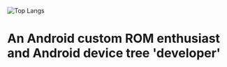 ![Top Langs](https://github-readme-stats.vercel.app/api/top-langs/?username=sidharthify&layout=compact&theme=catppuccin_macchiato)
<h1>An Android custom ROM enthusiast and Android device tree 'developer'</h1>
